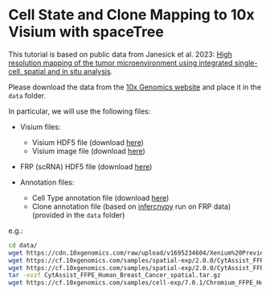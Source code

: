 # Cell State and Clone Mapping to 10x Visium with spaceTree

This tutorial is based on public data from Janesick et al. 2023: [High resolution mapping of the tumor microenvironment using integrated single-cell, spatial and in situ analysis](https://www.nature.com/articles/s41467-023-43458-x).

Please download the data from the [10x Genomics website](https://www.10xgenomics.com/products/xenium-in-situ/preview-dataset-human-breast) and place it in the `data` folder.

In particular, we will use the following files:

- Visium files:
    - Visium HDF5 file (download [here](https://cf.10xgenomics.com/samples/spatial-exp/2.0.0/CytAssist_FFPE_Human_Breast_Cancer/CytAssist_FFPE_Human_Breast_Cancer_filtered_feature_bc_matrix.h5))
    - Visium image file (download [here](https://cf.10xgenomics.com/samples/spatial-exp/2.0.0/CytAssist_FFPE_Human_Breast_Cancer/CytAssist_FFPE_Human_Breast_Cancer_spatial.tar.gz))
- FRP (scRNA) HDF5 file (download [here](https://cf.10xgenomics.com/samples/cell-exp/7.0.1/Chromium_FFPE_Human_Breast_Cancer_Chromium_FFPE_Human_Breast_Cancer/Chromium_FFPE_Human_Breast_Cancer_Chromium_FFPE_Human_Breast_Cancer_count_sample_filtered_feature_bc_matrix.h5))
- Annotation files:

    - Cell Type annotation file (download [here](https://cdn.10xgenomics.com/raw/upload/v1695234604/Xenium%20Preview%20Data/Cell_Barcode_Type_Matrices.xlsx)) 
    - Clone annotation file (based on [infercnvpy](https://github.com/icbi-lab/infercnvpy) run on FRP data) (provided in the `data` folder)

e.g.:

```bash
cd data/
wget https://cdn.10xgenomics.com/raw/upload/v1695234604/Xenium%20Preview%20Data/Cell_Barcode_Type_Matrices.xlsx
wget https://cf.10xgenomics.com/samples/spatial-exp/2.0.0/CytAssist_FFPE_Human_Breast_Cancer/CytAssist_FFPE_Human_Breast_Cancer_filtered_feature_bc_matrix.h5
wget https://cf.10xgenomics.com/samples/spatial-exp/2.0.0/CytAssist_FFPE_Human_Breast_Cancer/CytAssist_FFPE_Human_Breast_Cancer_spatial.tar.gz
tar -xvzf CytAssist_FFPE_Human_Breast_Cancer_spatial.tar.gz
wget https://cf.10xgenomics.com/samples/cell-exp/7.0.1/Chromium_FFPE_Human_Breast_Cancer_Chromium_FFPE_Human_Breast_Cancer/Chromium_FFPE_Human_Breast_Cancer_Chromium_FFPE_Human_Breast_Cancer_count_sample_filtered_feature_bc_matrix.h5
```
<!--
<iframe width="100%" height="600px" src="https://nbviewer.jupyter.org/github/pmbio.github.io/spaceTree/blob/master/docs/tutorials/cell-state-clone-mapping.ipynb"></iframe>
-->